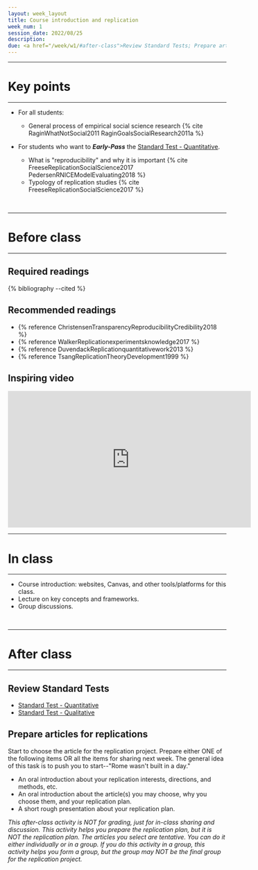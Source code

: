 ```yaml
---
layout: week_layout
title: Course introduction and replication
week_num: 1
session_date: 2022/08/25
description:
due: <a href="/week/w1/#after-class">Review Standard Tests; Prepare articles for replications (n.g.)</a>
---
```


---
# Key points
---

- For all students:
	- General process of empirical social science research {% cite RaginWhatNotSocial2011 RaginGoalsSocialResearch2011a %}

- For students who want to **_Early-Pass_** the [Standard Test - Quantitative](https://amgps.jima.me/test_quant/).
	- What is "reproducibility" and why it is important {% cite FreeseReplicationSocialScience2017 PedersenRNICEModelEvaluating2018 %}
	- Typology of replication studies {% cite FreeseReplicationSocialScience2017 %}

<br>

---
# Before class
---

## Required readings

{% bibliography --cited %}

## Recommended readings

- {% reference ChristensenTransparencyReproducibilityCredibility2018 %}
- {% reference WalkerReplicationexperimentsknowledge2017 %}
- {% reference DuvendackReplicationquantitativework2013 %}
- {% reference TsangReplicationTheoryDevelopment1999 %}

## Inspiring video

<iframe width="560" height="315" src="https://www.youtube.com/embed/arj7oStGLkU" title="YouTube video player" frameborder="0" allow="accelerometer; autoplay; clipboard-write; encrypted-media; gyroscope; picture-in-picture" allowfullscreen></iframe>

<br>

---
# In class
---

- Course introduction: websites, Canvas, and other tools/platforms for this class.
- Lecture on key concepts and frameworks.
- Group discussions.

<br>

---
# After class
---

## Review Standard Tests

- [Standard Test - Quantitative](https://amgps.jima.me/test_quant/)
- [Standard Test - Qualitative](https://amgps.jima.me/test_qual/)

## Prepare articles for replications

Start to choose the article for the replication project. Prepare either ONE of the following items OR all the items for sharing next week. The general idea of this task is to push you to start--"Rome wasn't built in a day."

- An oral introduction about your replication interests, directions, and methods, etc.
- An oral introduction about the article(s) you may choose, why you choose them, and your replication plan.
- A short rough presentation about your replication plan.

_This after-class activity is NOT for grading, just for in-class sharing and discussion. This activity helps you prepare the replication plan, but it is NOT the replication plan. The articles you select are tentative. You can do it either individually or in a group. If you do this activity in a group, this activity helps you form a group, but the group may NOT be the final group for the replication project._
